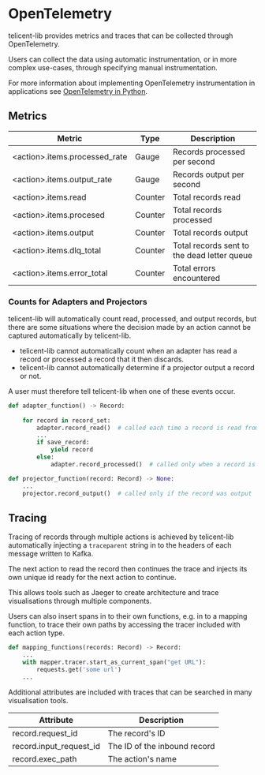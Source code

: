 # OpenTelemetry

telicent-lib provides metrics and traces that can be collected through OpenTelemetry.

Users can collect the data using automatic instrumentation, or in more complex use-cases, through specifying 
manual instrumentation.

For more information about implementing OpenTelemetry instrumentation in applications see 
[OpenTelemetry in Python](https://opentelemetry.io/docs/instrumentation/python/).


## Metrics

| Metric                            | Type    | Description                                 |
|-----------------------------------|---------|---------------------------------------------|
 | \<action\>.items.processed_rate   | Gauge   | Records processed per second                |
 | \<action\>.items.output_rate      | Gauge   | Records output per second                   |
 | \<action\>.items.read             | Counter | Total records read                          |
 | \<action\>.items.procesed         | Counter | Total records processed                     |
 | \<action\>.items.output           | Counter | Total records output                        |
 | \<action\>.items.dlq_total        | Counter | Total records sent to the dead letter queue |
 | \<action\>.items.error_total      | Counter | Total errors encountered                    |

### Counts for Adapters and Projectors

telicent-lib will automatically count read, processed, and output records, but there are some situations where the decision 
made by an action cannot be captured automatically by telicent-lib.

* telicent-lib cannot automatically count when an adapter has read a record or processed a record that it then discards. 
* telicent-lib cannot automatically determine if a projector output a record or not.

A user must therefore tell telicent-lib when one of these events occur.
```python
def adapter_function() -> Record:
 
    for record in record_set:
        adapter.record_read()  # called each time a record is read from the source
        ...
        if save_record:
            yield record
        else:
            adapter.record_processed()  # called only when a record is discarded
```

```python
def projector_function(record: Record) -> None:
    ...
    projector.record_output()  # called only if the record was output
```


## Tracing

Tracing of records through multiple actions is achieved by telicent-lib automatically injecting a `traceparent` 
string in to the headers of each message written to Kafka.

The next action to read the record then continues the trace and injects its own unique id ready for the next action to continue.  

This allows tools such as Jaeger to create architecture and trace visualisations through multiple components.

Users can also insert spans in to their own functions, e.g. in to a mapping function, to trace their own paths by 
accessing the tracer included with each action type.

```python
def mapping_functions(records: Record) -> Record:
    ...
    with mapper.tracer.start_as_current_span("get URL"):
        requests.get('some url')
    ...
```

Additional attributes are included with traces that can be searched in many visualisation tools.

| Attribute               | Description                   |
|-------------------------|-------------------------------|
| record.request_id       | The record's ID               |
| record.input_request_id | The ID of the inbound record  |
| record.exec_path        | The action's name             |
